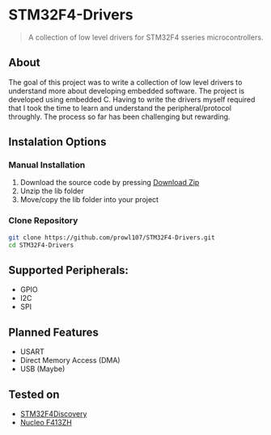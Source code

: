 # STM32F4-Drivers
> A collection of low level drivers for STM32F4 sseries microcontrollers. 

## About
The goal of this project was to write a collection of low level drivers to understand more about developing embedded software. The project is developed using embedded C. Having to write the drivers myself required that I took the time to learn and understand the peripheral/protocol throughly. The process so far has been challenging but rewarding.

## Instalation Options

### Manual Installation
1. Download the source code by pressing [Download Zip](https://github.com/prowl107/STM32F4-Drivers/archive/refs/heads/master.zip)
2. Unzip the lib folder
3. Move/copy the lib folder into your project

### Clone Repository
```bash
git clone https://github.com/prowl107/STM32F4-Drivers.git
cd STM32F4-Drivers
```

## Supported Peripherals:
- GPIO
- I2C
- SPI
  
## Planned Features
- USART
- Direct Memory Access (DMA)
- USB (Maybe)


## Tested on
- [STM32F4Discovery](https://www.st.com/en/evaluation-tools/stm32f4discovery.html) 
- [Nucleo F413ZH](https://www.google.com/search?channel=fs&client=ubuntu&q=nucleo+f413zh)
